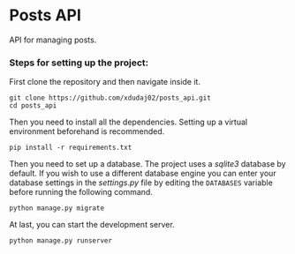 # Posts API
API for managing posts.

### Steps for setting up the project:
First clone the repository and then navigate inside it.
```shell
git clone https://github.com/xdudaj02/posts_api.git
cd posts_api
```

Then you need to install all the dependencies. Setting up a virtual 
environment beforehand is recommended.
```shell
pip install -r requirements.txt
```

Then you need to set up a database. The project uses a *sqlite3* database 
by default. If you wish to use a different database engine you can enter 
your database settings in the *settings.py* file by editing the `DATABASES` 
variable before running the following command.
```shell
python manage.py migrate
```

At last, you can start the development server.
```shell
python manage.py runserver 
```
